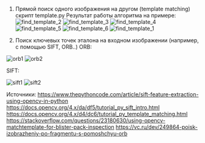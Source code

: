 1. Прямой поиск одного изображения на другом (template matching)
скрипт template.py 
Результат работы алгоритма на примере:
![find_template_2](https://user-images.githubusercontent.com/87136289/198731603-fa25589a-d088-428e-ad06-cf38e4381668.png)
![find_template_3](https://user-images.githubusercontent.com/87136289/198731607-dba2a1c0-a1bb-4d73-8de6-77017e13d47a.png)
![find_template_4](https://user-images.githubusercontent.com/87136289/198731608-ac525ef6-4dd2-465b-a321-d1a229f583c7.png)
![find_template_5](https://user-images.githubusercontent.com/87136289/198731612-2a54431d-7784-4dd7-9c29-1119341c6324.png)
![find_template_6](https://user-images.githubusercontent.com/87136289/198731616-205639e0-ecac-4966-a686-a952b222c4ef.png)
![find_template_1](https://user-images.githubusercontent.com/87136289/198731600-1f584abd-2413-4181-90ca-ebd434f447d4.png)

2. Поиск ключевых точек эталона на входном изображении (например, с
помощью SIFT, ORB..)
ORB:

![orb1](https://user-images.githubusercontent.com/87136289/198731873-bda3f4fb-c9ba-4a06-b883-6137639faecc.png)
![orb2](https://user-images.githubusercontent.com/87136289/198731892-347a33c2-4a56-4637-b8aa-7d7289692850.png)

SIFT:

![sift1](https://user-images.githubusercontent.com/87136289/198731919-7b719570-4784-4fff-811a-cd4c642b7360.png)
![sift2](https://user-images.githubusercontent.com/87136289/198731941-537271e8-ca96-49c5-8708-860ae19d75c4.png)


Источники:
https://www.thepythoncode.com/article/sift-feature-extraction-using-opencv-in-python
https://docs.opencv.org/4.x/da/df5/tutorial_py_sift_intro.html
https://docs.opencv.org/4.x/d4/dc6/tutorial_py_template_matching.html
https://stackoverflow.com/questions/23180630/using-opencv-matchtemplate-for-blister-pack-inspection
https://vc.ru/dev/249864-poisk-izobrazheniy-po-fragmentu-s-pomoshchyu-orb
